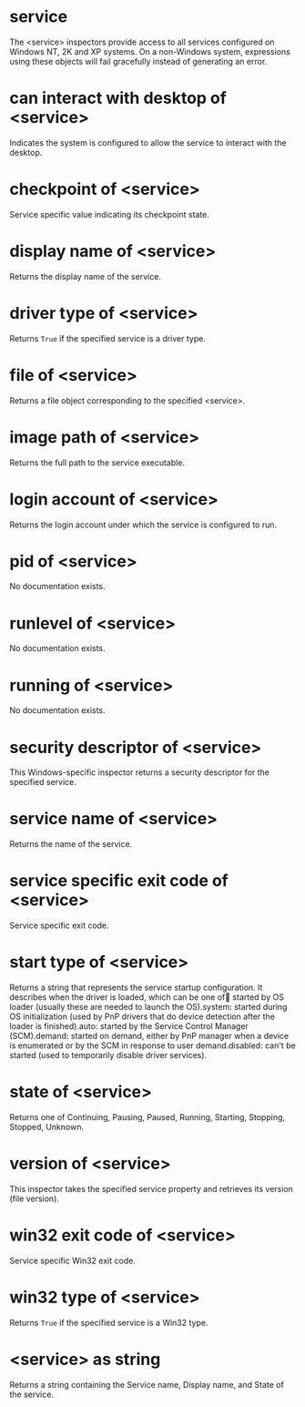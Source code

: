 # service

The &lt;service&gt; inspectors provide access to all services configured on Windows NT, 2K and XP systems. On a non-Windows system, expressions using these objects will fail gracefully instead of generating an error.

# can interact with desktop of &lt;service&gt;

Indicates the system is configured to allow the service to interact with the desktop.

# checkpoint of &lt;service&gt;

Service specific value indicating its checkpoint state.

# display name of &lt;service&gt;

Returns the display name of the service.

# driver type of &lt;service&gt;

Returns `True` if the specified service is a driver type.

# file of &lt;service&gt;

Returns a file object corresponding to the specified &lt;service&gt;.

# image path of &lt;service&gt;

Returns the full path to the service executable.

# login account of &lt;service&gt;

Returns the login account under which the service is configured to run.

# pid of &lt;service&gt;

No documentation exists.

# runlevel of &lt;service&gt;

No documentation exists.

# running of &lt;service&gt;

No documentation exists.

# security descriptor of &lt;service&gt;

This Windows-specific inspector returns a security descriptor for the specified service.

# service name of &lt;service&gt;

Returns the name of the service.

# service specific exit code of &lt;service&gt;

Service specific exit code.

# start type of &lt;service&gt;

Returns a string that represents the service startup configuration. It describes when the driver is loaded, which can be one of:boot: started by OS loader (usually these are needed to launch the OS).system: started during OS initialization (used by PnP drivers that do device detection after the loader is finished).auto: started by the Service Control Manager (SCM).demand: started on demand, either by PnP manager when a device is enumerated or by the SCM in response to user demand.disabled: can&#39;t be started (used to temporarily disable driver services).

# state of &lt;service&gt;

Returns one of Continuing, Pausing, Paused, Running, Starting, Stopping, Stopped, Unknown.

# version of &lt;service&gt;

This inspector takes the specified service property and retrieves its version (file version).

# win32 exit code of &lt;service&gt;

Service specific Win32 exit code.

# win32 type of &lt;service&gt;

Returns `True` if the specified service is a Win32 type.

# &lt;service&gt; as string

Returns a string containing the Service name, Display name, and State of the service.
